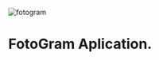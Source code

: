 
![fotogram](https://www.panamaamerica.com.pa/sites/default/files/imagenes/2016/04/10/041016-PA-99-1-01.jpg)
# FotoGram Aplication.

